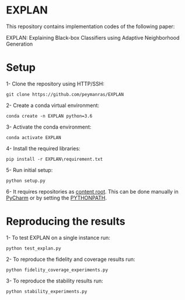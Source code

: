 # EXPLAN

This repository contains implementation codes of the following paper:

EXPLAN: Explaining Black-box Classifiers using Adaptive Neighborhood Generation

# Setup
1- Clone the repository using HTTP/SSH:
```
git clone https://github.com/peymanras/EXPLAN

```
2- Create a conda virtual environment:
```
conda create -n EXPLAN python=3.6

```
3- Activate the conda environment: 
```
conda activate EXPLAN

```
4- Install the required libraries:
```
pip install -r EXPLAN\requirement.txt

```
5- Run initial setup:
```
python setup.py
```
6- It requires repositories as [content root](https://git-scm.com/book/en/v2/Git-Tools-Submodules). This can be done manually in [PyCharm](https://www.jetbrains.com/help/pycharm/configuring-content-roots.html) or by setting the [PYTHONPATH](https://bic-berkeley.github.io/psych-214-fall-2016/using_pythonpath.html).


# Reproducing the results
1- To test EXPLAN on a single instance run:
```
python test_explan.py
```
2- To reproduce the fidelity and coverage results run:
```
python fidelity_coverage_experiments.py
```

3- To reproduce the stability results run:
```
python stability_experiments.py
```




